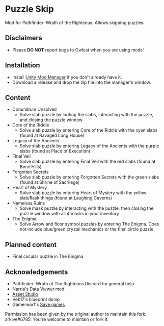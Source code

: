 # Puzzle Skip

Mod for Pathfinder: Wrath of the Righteous. Allows skipping puzzles.

## Disclaimers
* Please **DO NOT** report bugs to Owlcat when you are using mods!

## Installation
* Install [Unity Mod Manager](https://www.nexusmods.com/site/mods/21) if you don't already have it.
* Download a release and drop the zip file into the manager's window.

## Content
* Conundrum Unsolved
    * Solve slab puzzle by looting the slabs, interacting with the puzzle, and closing the puzzle window
* Core of the Riddle
    * Solve slab puzzle by entering Core of the Riddle with the cyan slabs (found at Ravaged Long House)
* Legacy of the Ancients
    * Solve slab puzzle by entering Legacy of the Ancients with the purple slabs (found at Place of Execution)
* Final Veil
    * Solve slab puzzle by entering Final Veil with the red slabs (found at  Bone Hills)
* Forgotten Secrets
    * Solve slab puzzle by entering Forgotten Secrets with the green slabs (found at Shrine of Sacrilege)
* Heart of Mystery
    * Solve slab puzzle by entering Heart of Mystery with the yellow slab/flask things (found at Laughing Caverns)
* Nameless Ruins
    * Solve mask puzzle by interacting with the puzzle, then closing the puzzle window with all 4 masks in your inventory
* The Enigma
    * Solve Arrow and floor symbol puzzles by entering The Enigma. Does not include blue/green crystal mechanics or the final circle puzzle.

## Planned content
* Final circular puzzle in The Enigma

## Acknowledgements
* Pathfinder: Wrath of The Righteous Discord for general help
* Narria's [Data Viewer mod](https://github.com/cabarius/DataViewer)
* [Asset Studio](https://github.com/Perfare/AssetStudio)
* Vek17's blueprint dump
* Gamerworf's [Save games](https://www.nexusmods.com/pathfinderwrathoftherighteous/mods/45)


Permission has been given by the original author to maintain this fork.
arkive#6785: You're welcome to maintain or fork it.
